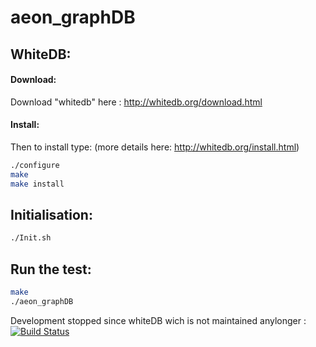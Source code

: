 # aeon_graphDB


## WhiteDB:

#### Download:
Download "whitedb" here : http://whitedb.org/download.html

#### Install:
Then to install type: (more details here: http://whitedb.org/install.html)
```bash
./configure
make
make install
```

## Initialisation:
```bash
./Init.sh
```

## Run the test:

```bash
make
./aeon_graphDB
```


Development stopped since whiteDB wich is not maintained anylonger :[![Build Status](https://travis-ci.org/yxdunc/aeon_graphDB.svg)](https://travis-ci.org/yxdunc/aeon_graphDB)
